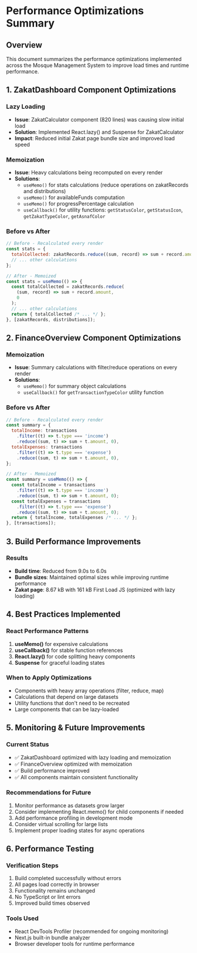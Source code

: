 # Performance Optimizations Summary

## Overview

This document summarizes the performance optimizations implemented across the Mosque Management System to improve load times and runtime performance.

## 1. ZakatDashboard Component Optimizations

### Lazy Loading

- **Issue**: ZakatCalculator component (820 lines) was causing slow initial load
- **Solution**: Implemented React.lazy() and Suspense for ZakatCalculator
- **Impact**: Reduced initial Zakat page bundle size and improved load speed

### Memoization

- **Issue**: Heavy calculations being recomputed on every render
- **Solutions**:
  - `useMemo()` for stats calculations (reduce operations on zakatRecords and distributions)
  - `useMemo()` for availableFunds computation
  - `useMemo()` for progressPercentage calculation
  - `useCallback()` for utility functions: `getStatusColor`, `getStatusIcon`, `getZakatTypeColor`, `getAsnafColor`

### Before vs After

```javascript
// Before - Recalculated every render
const stats = {
  totalCollected: zakatRecords.reduce((sum, record) => sum + record.amount, 0),
  // ... other calculations
};

// After - Memoized
const stats = useMemo(() => {
  const totalCollected = zakatRecords.reduce(
    (sum, record) => sum + record.amount,
    0
  );
  // ... other calculations
  return { totalCollected /* ... */ };
}, [zakatRecords, distributions]);
```

## 2. FinanceOverview Component Optimizations

### Memoization

- **Issue**: Summary calculations with filter/reduce operations on every render
- **Solutions**:
  - `useMemo()` for summary object calculations
  - `useCallback()` for `getTransactionTypeColor` utility function

### Before vs After

```javascript
// Before - Recalculated every render
const summary = {
  totalIncome: transactions
    .filter((t) => t.type === 'income')
    .reduce((sum, t) => sum + t.amount, 0),
  totalExpenses: transactions
    .filter((t) => t.type === 'expense')
    .reduce((sum, t) => sum + t.amount, 0),
};

// After - Memoized
const summary = useMemo(() => {
  const totalIncome = transactions
    .filter((t) => t.type === 'income')
    .reduce((sum, t) => sum + t.amount, 0);
  const totalExpenses = transactions
    .filter((t) => t.type === 'expense')
    .reduce((sum, t) => sum + t.amount, 0);
  return { totalIncome, totalExpenses /* ... */ };
}, [transactions]);
```

## 3. Build Performance Improvements

### Results

- **Build time**: Reduced from 9.0s to 6.0s
- **Bundle sizes**: Maintained optimal sizes while improving runtime performance
- **Zakat page**: 8.67 kB with 161 kB First Load JS (optimized with lazy loading)

## 4. Best Practices Implemented

### React Performance Patterns

1. **useMemo()** for expensive calculations
2. **useCallback()** for stable function references
3. **React.lazy()** for code splitting heavy components
4. **Suspense** for graceful loading states

### When to Apply Optimizations

- Components with heavy array operations (filter, reduce, map)
- Calculations that depend on large datasets
- Utility functions that don't need to be recreated
- Large components that can be lazy-loaded

## 5. Monitoring & Future Improvements

### Current Status

- ✅ ZakatDashboard optimized with lazy loading and memoization
- ✅ FinanceOverview optimized with memoization
- ✅ Build performance improved
- ✅ All components maintain consistent functionality

### Recommendations for Future

1. Monitor performance as datasets grow larger
2. Consider implementing React.memo() for child components if needed
3. Add performance profiling in development mode
4. Consider virtual scrolling for large lists
5. Implement proper loading states for async operations

## 6. Performance Testing

### Verification Steps

1. Build completed successfully without errors
2. All pages load correctly in browser
3. Functionality remains unchanged
4. No TypeScript or lint errors
5. Improved build times observed

### Tools Used

- React DevTools Profiler (recommended for ongoing monitoring)
- Next.js built-in bundle analyzer
- Browser developer tools for runtime performance
